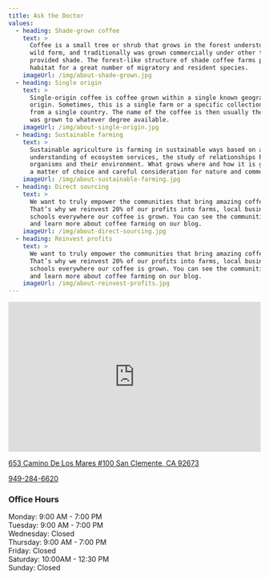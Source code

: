 ```yaml
---
title: Ask the Doctor
values:
  - heading: Shade-grown coffee
    text: >
      Coffee is a small tree or shrub that grows in the forest understory in its
      wild form, and traditionally was grown commercially under other trees that
      provided shade. The forest-like structure of shade coffee farms provides
      habitat for a great number of migratory and resident species.
    imageUrl: /img/about-shade-grown.jpg
  - heading: Single origin
    text: >
      Single-origin coffee is coffee grown within a single known geographic
      origin. Sometimes, this is a single farm or a specific collection of beans
      from a single country. The name of the coffee is then usually the place it
      was grown to whatever degree available.
    imageUrl: /img/about-single-origin.jpg
  - heading: Sustainable farming
    text: >
      Sustainable agriculture is farming in sustainable ways based on an
      understanding of ecosystem services, the study of relationships between
      organisms and their environment. What grows where and how it is grown are
      a matter of choice and careful consideration for nature and communities.
    imageUrl: /img/about-sustainable-farming.jpg
  - heading: Direct sourcing
    text: >
      We want to truly empower the communities that bring amazing coffee to you.
      That’s why we reinvest 20% of our profits into farms, local businesses and
      schools everywhere our coffee is grown. You can see the communities grow
      and learn more about coffee farming on our blog.
    imageUrl: /img/about-direct-sourcing.jpg
  - heading: Reinvest profits
    text: >
      We want to truly empower the communities that bring amazing coffee to you.
      That’s why we reinvest 20% of our profits into farms, local businesses and
      schools everywhere our coffee is grown. You can see the communities grow
      and learn more about coffee farming on our blog.
    imageUrl: /img/about-reinvest-profits.jpg
---
```

<iframe width="100%" height="300" src="https://maps.google.com/maps?width=300&amp;height=300&amp;hl=en&amp;q=653%20Camino%20De%20Los%20Mares%20%23100%20San%20Clemente%2C%20CA%2092673+(Trestles%20Chiropractic)&amp;ie=UTF8&amp;t=&amp;z=15&amp;iwloc=A&amp;output=embed" frameborder="0" scrolling="no" marginheight="0" marginwidth="0"><a href="https://www.maps.ie/map-my-route/">Draw map route</a></iframe>

[653 Camino De Los Mares #100
San Clemente, CA 92673](<### https://maps.google.com/maps?q=131+w+el+portal,+san+clemente,+ca+92670&amp;ie=UTF-8&amp;hq=&amp;hnear=0x80dcf40ce2bafe29:0x680cd58aa6ba4cdc,131+W+El+Portal,+San+Clemente,+CA+92672&amp;gl=us&amp;ei=GPjIUe-kI8_oigLPhoHwBg&amp;ved=0CC8Q8gEwAA>)

[949-284-6620](tel:949-284-6620)

### Office Hours

Monday: 9:00 AM - 7:00 PM\
Tuesday: 9:00 AM - 7:00 PM\
Wednesday: Closed\
Thursday: 9:00 AM - 7:00 PM\
Friday: Closed\
Saturday: 10:00AM - 12:30 PM\
Sunday: Closed